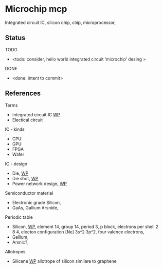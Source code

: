 # Microchip mcp

Integrated circuit IC, silicon chip, chip, microprocessor, 

## Status

TODO
* <todo: consider, hello world integrated circuit 'microchip' desing >

DONE
* <done: intent to commit>

## References

Terms
* Integrated circuit IC [WP](https://en.wikipedia.org/wiki/Integrated_circuit)
* Electical circuit

IC - kinds
* CPU
* GPU
* FPGA
* Wafer

IC - design
* Die, [WP](https://en.wikipedia.org/wiki/Die_(integrated_circuit))
* Die shot, [WP](https://en.wikipedia.org/wiki/Die_shot)
* Power network design, [WP](https://en.wikipedia.org/wiki/Power_network_design_(IC))

Semiconductor material
* Electronic grade Silicon, 
* GaAs, Gallium Arsnide, 

Periodic table
* Silicon, [WP](https://en.wikipedia.org/wiki/Silicon), element 14, group 14, period 3, p block, electrons per shell 2 8 4, electon configuration [Ne] 3s^2 3p^2, four valence electrons, 
* Gallium,
* Arsnic?, 

Allotropes
* Silicene [WP](https://en.wikipedia.org/wiki/Silicene) allotrope of silicon similare to graphene


